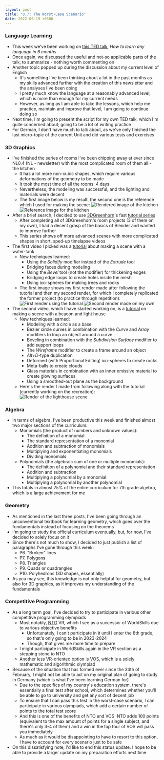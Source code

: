```yaml
---
layout: post
title: "0.7: The Worst-Case Scenario"
date: 2022-06-19 +0300
---
```


### Language Learning

- This week we've been working on [this TED talk](https://www.youtube.com/watch?v=d0yGdNEWdn0), _How to learn any
  language in 6 months_
- Once again, we discussed the useful and not-so applicable parts of the talk; to summarize - nothing worth commenting on
- Another topic popped up during the discussion about my current level of English
  - It's something I've been thinking about a lot in the past months as my skills advanced further with the creation of
    this newsletter and the analyses I've been doing
  - I pretty much know the language at a reasonably advanced level, which is more than enough for my current needs
  - However, as long as I am able to take the lessons, which help me practice, maintain and improve that level, I am going
    to continue doing so
- Next time, I'm going to present the script for my own TED talk, which I'm quite concerned about; going to be a lot of
  writing practice
- For German, I don't have much to talk about, as we've only finished the last micro-topic of the current Unit and did
  various tests and exercises

### 3D Graphics

- I've finished the series of rooms I've been chipping away at ever since NL0.4 (NL - newsletter) with the most complicated
  room of them all - the kitchen
  - It has a lot more non-cubic shapes, which require various deformations of the geometry to be made
  - It took the most time of all the rooms: 4 days
  - Nevertheless, the modeling was successful, and the lighting and materials were decent
  - The first image below is my result, the second one is the reference which I used for making the scene:
![Rendered image of the kitchen](https://kanpov.github.io/cdn/20220619/KitchenRender.png)
![Reference image for the kitchen](https://kanpov.github.io/cdn/20220619/KitchenReference.png)
- After a brief search, I decided to use [3DGreenhorn](https://www.youtube.com/c/3DGreenhorn)'s fast
  [tutorial series](https://www.youtube.com/playlist?list=PL0t8o5_UDu0FbhWEhQthAol93Hi2LvwJj)
  - After completing all of 3DGreenhorn's room projects (3 of them on my own), I had a decent grasp of the basics of
    Blender and wanted to improve further
  - This series shows off more advanced scenes with more complicated shapes in short, sped-up timelapse videos
- The first video I picked was a [tutorial](https://www.youtube.com/watch?v=BgP_uAAFwlc&list=PL0t8o5_UDu0FbhWEhQthAol93Hi2LvwJj&index=7)
  about making a scene with a water-tank
  - New techniques learned:
    - Using the _Solidify_ modifier instead of the _Extrude_ tool
    - Bridging faces during modeling
    - Using the _Bevel_ tool (not the modifier) for thickening edges
    - Bridging edge loops to create holes inside the mesh
    - Using ico-spheres for making trees and rocks
  - The first image shows my first render made after following the tutorial and then my second render, for which
    I completely replicated the former project (to practice through repetition):
![First render using the tutorial](https://kanpov.github.io/cdn/20220619/WaterTankPass1.png)
![Second render made on my own](https://kanpov.github.io/cdn/20220619/WaterTankPass2.png)
- The second video, which I have started working on, is a
 [tutorial](https://www.youtube.com/watch?v=waRfT1TF1oE&list=PL0t8o5_UDu0FbhWEhQthAol93Hi2LvwJj&index=11) 
 on making a scene with a beacon and light house
  - New techniques learned:
    - Modeling with a circle as a base
    - Bezier circle curves in combination with the _Curve_ and _Array_ modifiers to loop an object around a curve
    - Beveling in combination with the _Subdivision Surface_ modifier to add support loops
    - The _Wireframe_ modifier to create a frame around an object
    - _Alt+D_-type duplication
    - Deformed (with Proportional Editing) ico-spheres to create rocks
    - Meta-balls to create clouds
    - Glass materials in combination with an inner emissive material to create glowing surfaces
    - Using a smoothed-out plane as the background
  - Here's the render I made from following along with the tutorial (currently working on the recreation):
![Render of the lighthouse scene](https://kanpov.github.io/cdn/20220619/LightHouseRender.png)

### Algebra

- In terms of algebra, I've been productive this week and finished almost two major sections of the curriculum:
  - Monomials (the product of numbers and unknown values):
    - The definition of a monomial
    - The standard representation of a monomial
    - Addition and subtraction of monomials
    - Multiplying and exponentiating monomials
    - Dividing monomials
  - Polynomials (the algebraic sum of one or multiple monomials):
    - The definition of a polynomial and their standard representation
    - Addition and subtraction
    - Multiplying a polynomial by a monomial
    - Multiplying a polynomial by another polynomial
- This totals in almost 75% of the entire curriculum for 7th grade algebra, which is a large achievement for me

### Geometry

- As mentioned in the last three posts, I've been going through an unconventional textbook for
 learning geometry, which goes over the fundamentals instead of focusing on the theorems
- I'm going to study the official curriculum eventually, but, for now, I've decided to solely focus
 on it
- Since there's not much to show, I decided to just publish a list of paragraphs I've gone through
 this week:
  - P6. "Broken" lines
  - P7. Polygons
  - P8. Triangles
  - P9. Quads or quadrangles
  - P10. Polyhedrons (3D shapes, essentially)
- As you may see, this knowledge is not only helpful for geometry, but also for 3D graphics, as it improves my understanding
 of the fundamentals

### Competitive Programming

- As a long term goal, I've decided to try to participate in various other competitive programming
olympiads
  - Most notably, [NTO](https://ntcontest.ru) VR, which I see as a successor of WorldSkills due to
  various objective benefits
    - Unfortunately, I can't participate in it until I enter the 8th grade, so that's only going to
    be in 2023-2024
    - Though, that gives me more time to prepare
  - I might participate in WorldSkills again in the VR section as a stepping stone to NTO
  - Another less VR-oriented option is [VOS](https://vos.olimpiada.ru), which is a solely mathematic and algorithmic olympiad
- Because of the situation that has formed ever since the 24th of February, I might not be able to act on my original plan of going
 to study in Germany (which is what I've been learning German for)
  - Due to the specifics of my country's education system, there's essentially a final test after
   school, which determines whether you'll be able to go to university and get any sort of decent job
  - To ensure that I can pass this test in the worst-case scenario, I can participate in various
  olympiads, which add a certain number of points to the total test score
  - And this is one of the benefits of NTO and VOS: NTO adds 100 points (equivalent to the max
   amount of points for a single subject, and there's only 3-4 of them) and a win in the top tour of
    VOS will pass you immediately
  - As much as it would be disappointing to have to resort to this option, I have to account for
   every scenario just to be safe
- On this dissatisfying note, I'd like to end this status update. I hope to be able to provide a larger update on my preparation efforts next time

